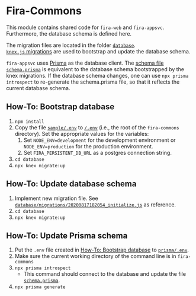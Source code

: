# Fira-Commons

This module contains shared code for `fira-web` and `fira-appsvc`.  
Furthermore, the database schema is defined here.

The migration files are located in the folder [`database`](database/).  
[`knex.js` migrations](http://knexjs.org/#Migrations) are used to bootstrap and update the database schema.

`fira-appsvc` uses [Prisma](https://www.prisma.io/docs/) as the database client. The [schema file `schema.prisma`](prisma/schema.prisma) is equivalent to the database schema bootstrapped by the knex migrations. If the database schema changes, one can use `npx prisma introspect` to re-generate the schema.prisma file, so that it reflects the current database schema.

## How-To: Bootstrap database

1. `npm install`
2. Copy the file [`sample/.env`](sample/.env) to [`/.env`](/.env) (i.e., the root of the `fira-commons` directory). Set the appropriate values for the variables:
   1. Set `NODE_ENV=development` for the development environment or `NODE_ENV=production` for the production environment.
   2. Set `FIRA_PERSISTENT_DB_URL` as a postgres connection string.
3. `cd database`
4. `npx knex migrate:up`

## How-To: Update database schema

1. Implement new migration file. See [`database/migrations/20200817182054_initialize.js`](database/migrations/20200817182054_initialize.js) as reference.
2. `cd database`
3. `npx knex migrate:up`

## How-To: Update Prisma schema

1. Put the `.env` file created in [How-To: Bootstrap database](#how-to-bootstrap-database) to [`prisma/.env`](prisma/.env).
2. Make sure the current working directory of the command line is in `fira-commons`
3. `npx prisma introspect`
   - This command should connect to the database and update the file [`schema.prisma`](prisma/schema.prisma).
4. `npx prisma generate`
